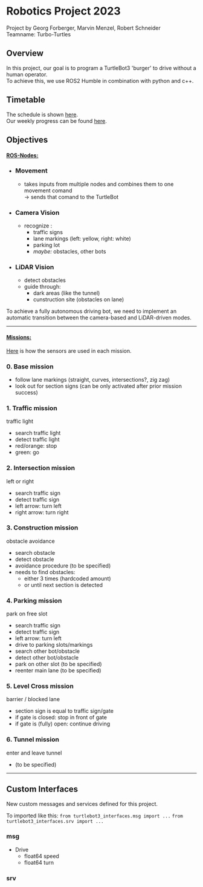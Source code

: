 # Robotics Project 2023

Project by Georg Forberger, Marvin Menzel, Robert Schneider \
Teamname: Turbo-Turtles

## Overview

In this project, our goal is to program a TurtleBot3 'burger' to drive without a human operator. \
To achieve this, we use ROS2 Humble in combination with python and c++.

## Timetable

The schedule is shown [here](https://github.com/orgs/Turbo-Turtles/projects/4/views/2). \
Our weekly progress can be found [here](WEEKLY.md).

## Objectives

#### <u>ROS-Nodes:</u>

- ### __Movement__
  - takes inputs from multiple nodes and combines them to one movement comand \
  -> sends that comand to the TurtleBot
- ### __Camera Vision__
  - recognize :
    - traffic signs
    - lane markings (left: yellow, right: white)
    - parking lot
    - *maybe:* obstacles, other bots
- ### __LiDAR Vision__
  - detect obstacles
  - guide through:
    - dark areas (like the tunnel)
    - cunstruction site (obstacles on lane)

To achieve a fully autonomous driving bot, we need to implement an automatic transition between the camera-based and LiDAR-driven modes.

---
#### <u>Missions:</u>
[Here](SENSOR_USAGE.md) is how the sensors are used in each mission.

### 0. Base mission
- follow lane markings (straight, curves, intersections?, zig zag)
- look out for section signs (can be only activated after prior mission success)

### 1. Traffic mission
traffic light
- search traffic light
- detect traffic light
- red/orange: stop
- green: go

### 2. Intersection mission
left or right
- search traffic sign
- detect traffic sign
- left arrow: turn left
- right arrow: turn right 

### 3. Construction mission
obstacle avoidance
- search obstacle
- detect obstacle
- avoidance procedure (to be specified)
- needs to find obstacles:
	- either 3 times (hardcoded amount)
	- or until next section is detected

### 4. Parking mission
park on free slot
- search traffic sign
- detect traffic sign
- left arrow: turn left
- drive to parking slots/markings
- search other bot/obstacle
- detect other bot/obstacle
- park on other slot (to be specified)
- reenter main lane (to be specified)

### 5. Level Cross mission
barrier / blocked lane
- section sign is equal to traffic sign/gate
- if gate is closed: stop in front of gate
- if gate is (fully) open: continue driving

### 6. Tunnel mission
enter and leave tunnel
- (to be specified)

---
## Custom Interfaces

New custom messages and services defined for this project.

To imported like this:
`from turtlebot3_interfaces.msg import ...`
`from turtlebot3_interfaces.srv import ...`

### msg
- Drive
  - float64 speed
  - float64 turn


### srv
